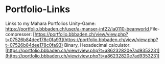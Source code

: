 # Portfolio-Links
Links to my Mahara Portfolios
Unity-Game:
[https://portfolio.bbbaden.ch/user/a-manser-inf22/la0110-beanworld ](https://portfolio.bbbaden.ch/view/view.php?t=6e1c3952b5f329660de7)
File-compresser:
[https://portfolio.bbbaden.ch/view/view.php?t=07526b84dee178c0fa93](https://portfolio.bbbaden.ch/view/view.php?t=07526b84dee178c0fa93)
Binary, Hexadecimal calculator:
[https://portfolio.bbbaden.ch/view/view.php?t=a86232820e7ad9353231](https://portfolio.bbbaden.ch/view/view.php?t=a86232820e7ad9353231)

